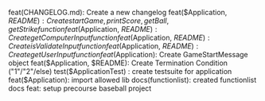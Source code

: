 feat(CHANGELOG.md): Create a new changelog
feat($Application, $README): Create startGame, printScore, getBall, getStrike function
feat($Application, $README): Create getComputerInput function
feat($Application, $README): Create isValidateInput function
feat($Application, $README): Create getUserInput function
feat($Application): Create GameStartMessage object
feat($Application, $README): Create Termination Condition ("1"/"2"/else)
test($ApplicationTest) : create testsuite for application
feat($Application): import allowed lib
docs(functionlist): created functionlist docs
feat: setup precourse baseball project